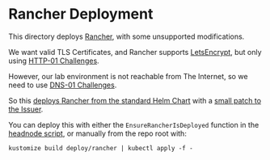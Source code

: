 # Rancher Deployment

This directory deploys [Rancher](https://github.com/rancher/rancher), with some unsupported modifications.

We want valid TLS Certificates, and Rancher supports [LetsEncrypt](https://letsencrypt.org/), but only using [HTTP-01 Challenges](https://letsencrypt.org/docs/challenge-types/#http-01-challenge).

However, our lab environment is not reachable from The Internet, so we need to use [DNS-01 Challenges](https://letsencrypt.org/docs/challenge-types/#dns-01-challenge).

So this [deploys Rancher from the standard Helm Chart](./kustomization.yaml) with a [small patch to the Issuer](./patch/Issuer/rancher.yaml).

You can deploy this with either the `EnsureRancherIsDeployed` function in the [headnode script](/scripts/script.sh), or manually from the repo root with:

```shell
kustomize build deploy/rancher | kubectl apply -f -
```
